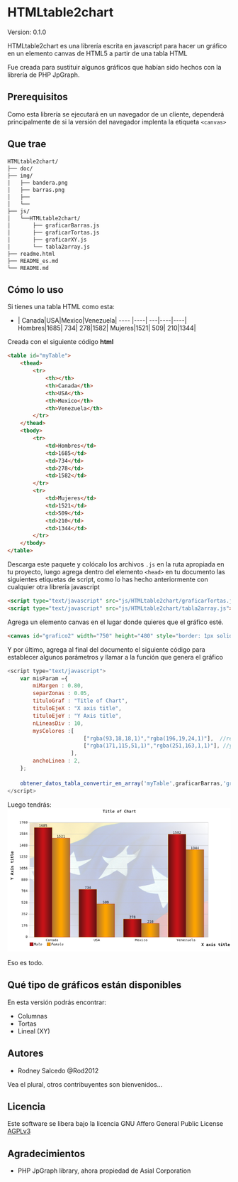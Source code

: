# HTMLtable2chart

Version: 0.1.0

HTMLtable2chart es una librería escrita en javascript para hacer un gráfico en un elemento canvas de HTML5 a partir de una tabla HTML

Fue creada para sustituir algunos gráficos que habían sido hechos con la librería de PHP JpGraph.


## Prerequisitos
Como esta librería se ejecutará en un navegador de un cliente, dependerá principalmente de si la versión del navegador implenta la etiqueta `<canvas>`

## Que trae
```
HTMLtable2chart/
├── doc/
├── img/
│   ├── bandera.png
│   ├── barras.png
│   ├── 
│   └── 
├── js/
│   └──HTMLtable2chart/
│       ├── graficarBarras.js
│       ├── graficarTortas.js
│       ├── graficarXY.js
│       └── tabla2array.js
├── readme.html
├── README_es.md
└── README.md
```

## Cómo lo uso
Si tienes una tabla HTML como esta:

  -  | Canada|USA|Mexico|Venezuela|
----   |----| ---|----|----|
Hombres|1685| 734| 278|1582|
Mujeres|1521| 509| 210|1344|

Creada con el siguiente código **html** 

```html
<table id="myTable">
	<thead>
		<tr>
			<th></th>
			<th>Canada</th>
			<th>USA</th>
			<th>Mexico</th>
			<th>Venezuela</th>
		</tr>
	</thead>
	<tbody>
		<tr>
			<td>Hombres</td>
			<td>1685</td>
			<td>734</td>
			<td>278</td>
			<td>1582</td>
		</tr>
		<tr>
			<td>Mujeres</td>
			<td>1521</td>
			<td>509</td>
			<td>210</td>
			<td>1344</td>
		</tr>			
	</tbody>
</table>
```
Descarga este paquete y colócalo los archivos `.js` en la ruta apropiada en tu proyecto, luego agrega dentro del elemento `<head>` en tu documento las siguientes etiquetas de script, como lo has hecho anteriormente con cualquier otra librería javascript

```html
<script type="text/javascript" src="js/HTMLtable2chart/graficarTortas.js"></script>
<script type="text/javascript" src="js/HTMLtable2chart/tabla2array.js"></script>
```
Agrega un elemento canvas en el lugar donde quieres que el gráfico esté.

```html
<canvas id="grafico2" width="750" height="480" style="border: 1px solid black;">Canvas no est&aacute; soportado</canvas>
```
Y por último, agrega al final del documento el siguiente código para establecer algunos parámetros y llamar a la función que genera el gráfico

```js
<script type="text/javascript">
	var misParam ={
		miMargen : 0.80,
		separZonas : 0.05,
		tituloGraf : "Title of Chart",
		tituloEjeX : "X axis title",
		tituloEjeY : "Y Axis title",
		nLineasDiv : 10,
		mysColores :[
			            ["rgba(93,18,18,1)","rgba(196,19,24,1)"],  //red
			            ["rgba(171,115,51,1)","rgba(251,163,1,1)"], //yellow
		            ],
		anchoLinea : 2,
	};
	
	obtener_datos_tabla_convertir_en_array('myTable',graficarBarras,'grafico2','750','480',misParam,false);
</script>
```

Luego tendrás:
[![ColChart](img/barras.png)](img/barras.png)

Eso es todo.

## Qué tipo de gráficos están disponibles

En esta versión podrás encontrar:

* Columnas
* Tortas
* Lineal (XY)



## Autores
- Rodney Salcedo @Rod2012

Vea el plural, otros contribuyentes son bienvenidos...


## Licencia
Este software se libera bajo la licencia GNU Affero General Public License [AGPLv3](https://www.gnu.org/licenses/agpl-3.0.html)

## Agradecimientos
* PHP JpGraph library, ahora propiedad de Asial Corporation
